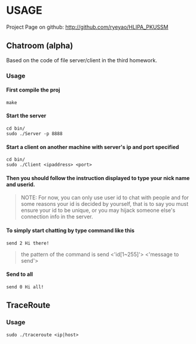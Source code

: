 USAGE
================
Project Page on github: http://github.com/ryeyao/HLIPA_PKUSSM
## Chatroom (alpha)
Based on the code of file server/client in the third homework.
### Usage
#### First compile the proj  
    make  
#### Start the server  
    cd bin/  
    sudo ./Server -p 8888  
#### Start a client on another machine with server's ip and port specified  
    cd bin/  
    sudo ./Client <ipaddress> <port>  

#### Then you should follow the instruction displayed to type your nick name and userid.  
> NOTE: For now, you can only use user id to chat with people and for some reasons your id is decided by yourself, that is to say you must ensure your id to be unique, or you may hijack someone else's connection info in the server.   

#### To simply start chatting by type command like this  
    send 2 Hi there!  
> the pattern of the command is send <'id[1~255]'> <'message to send'>  


#### Send to all
    send 0 Hi all!

## TraceRoute
### Usage
    sudo ./traceroute <ip|host>
